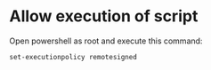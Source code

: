 # Allow execution of script

Open powershell as root and execute this command:
```sh 
set-executionpolicy remotesigned
```
